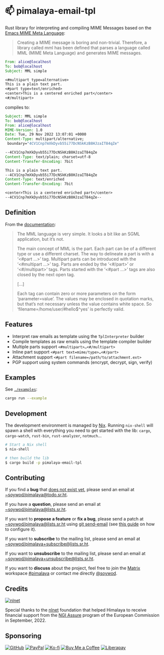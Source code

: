 # 📫 pimalaya-email-tpl

Rust library for interpreting and compiling MIME Messages based on the [Emacs MIME Meta Language](https://www.gnu.org/software/emacs/manual/html_node/emacs-mime/Composing.html):

> Creating a MIME message is boring and non-trivial. Therefore, a library called mml has been defined that parses a language called MML (MIME Meta Language) and generates MIME messages.

```eml
From: alice@localhost
To: bob@localhost
Subject: MML simple

<#multipart type=alternative>
This is a plain text part.
<#part type=text/enriched>
<center>This is a centered enriched part</center>
<#/multipart>
```

compiles to:

```eml
Subject: MML simple
To: bob@localhost
From: alice@localhost
MIME-Version: 1.0
Date: Tue, 29 Nov 2022 13:07:01 +0000
Content-Type: multipart/alternative;
 boundary="4CV1Cnp7mXkDyvb55i77DcNSkKzB8HJzaIT84qZe"

--4CV1Cnp7mXkDyvb55i77DcNSkKzB8HJzaIT84qZe
Content-Type: text/plain; charset=utf-8
Content-Transfer-Encoding: 7bit

This is a plain text part.
--4CV1Cnp7mXkDyvb55i77DcNSkKzB8HJzaIT84qZe
Content-Type: text/enriched
Content-Transfer-Encoding: 7bit

<center>This is a centered enriched part</center>
--4CV1Cnp7mXkDyvb55i77DcNSkKzB8HJzaIT84qZe--
```

## Definition

From the [documentation](https://www.gnu.org/software/emacs/manual/html_node/emacs-mime/MML-Definition.html):

> The MML language is very simple. It looks a bit like an SGML application, but it’s not.
> 
> The main concept of MML is the part. Each part can be of a different type or use a different charset. The way to delineate a part is with a ‘<#part ...>’ tag. Multipart parts can be introduced with the ‘<#multipart ...>’ tag. Parts are ended by the ‘<#/part>’ or ‘<#/multipart>’ tags. Parts started with the ‘<#part ...>’ tags are also closed by the next open tag.
> 
> […]
> 
> Each tag can contain zero or more parameters on the form ‘parameter=value’. The values may be enclosed in quotation marks, but that’s not necessary unless the value contains white space. So ‘filename=/home/user/#hello$^yes’ is perfectly valid.

## Features

- Interpret raw emails as template using the `TplInterpreter` builder
- Compile templates as raw emails using the template compiler builder
- Multiple parts support `<#multipart>…<#/multipart>`
- Inline part support `<#part text=mime/type>…<#/part>`
- Attachment support `<#part filename=/path/to/attachment.ext>`
- PGP support using system commands (encrypt, decrypt, sign, verify)

## Examples

See [`./examples`](https://git.sr.ht/~soywod/pimalaya/tree/master/item/email-tpl/examples):

```sh
cargo run --example
```

## Development

The development environment is managed by [Nix](https://nixos.org/download.html). Running `nix-shell` will spawn a shell with everything you need to get started with the lib: `cargo`, `cargo-watch`, `rust-bin`, `rust-analyzer`, `notmuch`…

```sh
# Start a Nix shell
$ nix-shell

# then build the lib
$ cargo build -p pimalaya-email-tpl
```

## Contributing

If you find a **bug** that [does not exist yet](https://todo.sr.ht/~soywod/pimalaya), please send an email at [~soywod/pimalaya@todo.sr.ht](mailto:~soywod/pimalaya@todo.sr.ht).

If you have a **question**, please send an email at [~soywod/pimalaya@lists.sr.ht](mailto:~soywod/pimalaya@lists.sr.ht).

If you want to **propose a feature** or **fix a bug**, please send a patch at [~soywod/pimalaya@lists.sr.ht](mailto:~soywod/pimalaya@lists.sr.ht) using [git send-email](https://git-scm.com/docs/git-send-email) (see [this guide](https://git-send-email.io/) on how to configure it).

If you want to **subscribe** to the mailing list, please send an email at [~soywod/pimalaya+subscribe@lists.sr.ht](mailto:~soywod/pimalaya+subscribe@lists.sr.ht).

If you want to **unsubscribe** to the mailing list, please send an email at [~soywod/pimalaya+unsubscribe@lists.sr.ht](mailto:~soywod/pimalaya+unsubscribe@lists.sr.ht).

If you want to **discuss** about the project, feel free to join the [Matrix](https://matrix.org/) workspace [#pimalaya](https://matrix.to/#/#pimalaya:matrix.org) or contact me directly [@soywod](https://matrix.to/#/@soywod:matrix.org).

## Credits

[![nlnet](https://nlnet.nl/logo/banner-160x60.png)](https://nlnet.nl/project/Himalaya/index.html)

Special thanks to the [nlnet](https://nlnet.nl/project/Himalaya/index.html) foundation that helped Himalaya to receive financial support from the [NGI Assure](https://www.ngi.eu/ngi-projects/ngi-assure/) program of the European Commission in September, 2022.

## Sponsoring

[![GitHub](https://img.shields.io/badge/-GitHub%20Sponsors-fafbfc?logo=GitHub%20Sponsors&style=flat-square)](https://github.com/sponsors/soywod)
[![PayPal](https://img.shields.io/badge/-PayPal-0079c1?logo=PayPal&logoColor=ffffff&style=flat-square)](https://www.paypal.com/paypalme/soywod)
[![Ko-fi](https://img.shields.io/badge/-Ko--fi-ff5e5a?logo=Ko-fi&logoColor=ffffff&style=flat-square)](https://ko-fi.com/soywod)
[![Buy Me a Coffee](https://img.shields.io/badge/-Buy%20Me%20a%20Coffee-ffdd00?logo=Buy%20Me%20A%20Coffee&logoColor=000000&style=flat-square)](https://www.buymeacoffee.com/soywod)
[![Liberapay](https://img.shields.io/badge/-Liberapay-f6c915?logo=Liberapay&logoColor=222222&style=flat-square)](https://liberapay.com/soywod)
